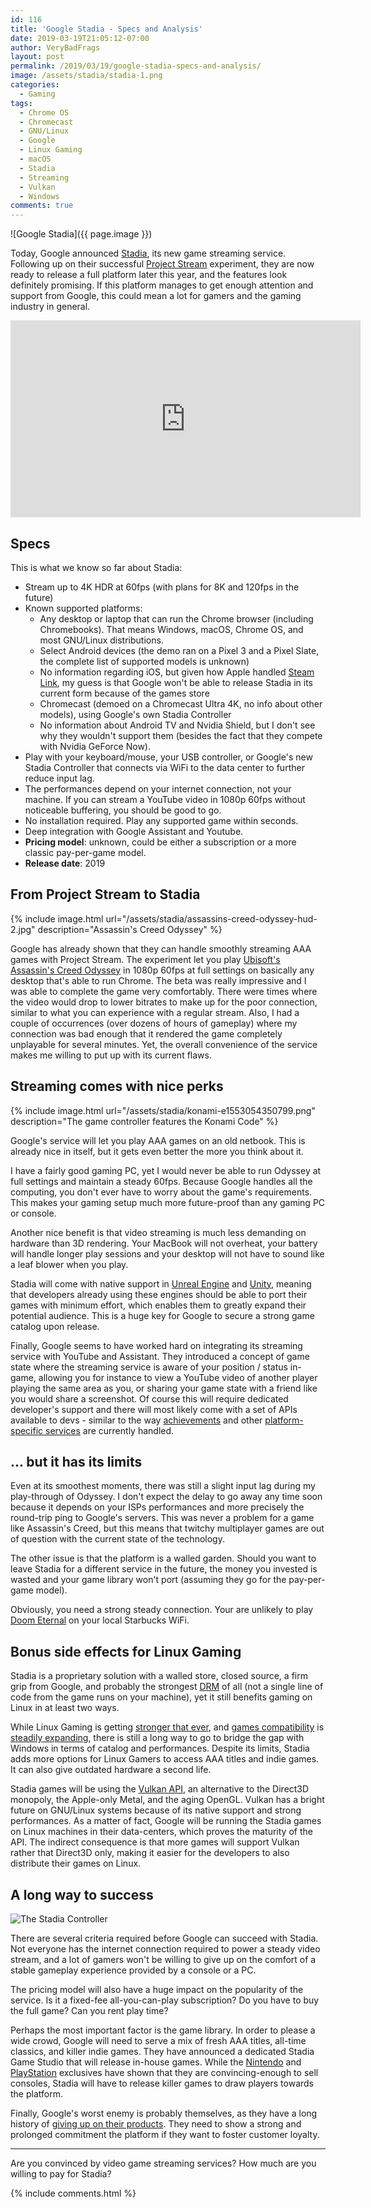 ```yaml
---
id: 116
title: 'Google Stadia - Specs and Analysis'
date: 2019-03-19T21:05:12-07:00
author: VeryBadFrags
layout: post
permalink: /2019/03/19/google-stadia-specs-and-analysis/
image: /assets/stadia/stadia-1.png
categories:
  - Gaming
tags:
  - Chrome OS
  - Chromecast
  - GNU/Linux
  - Google
  - Linux Gaming
  - macOS
  - Stadia
  - Streaming
  - Vulkan
  - Windows
comments: true
---
```

![Google Stadia]({{ page.image }})

Today, Google announced [Stadia](https://store.google.com/magazine/stadia), its new game streaming service. Following up on their successful [Project Stream](https://projectstream.google.com) experiment, they are now ready to release a full platform later this year, and the features look definitely promising. If this platform manages to get enough attention and support from Google, this could mean a lot for gamers and the gaming industry in general.

<!-- more -->

<iframe width="560" height="315" src="https://www.youtube.com/embed/Ry72b_fIKAk" frameborder="0" allow="clipboard-write; encrypted-media; picture-in-picture" allowfullscreen></iframe>

## Specs

This is what we know so far about Stadia:

* Stream up to 4K HDR at 60fps (with plans for 8K and 120fps in the future)
* Known supported platforms:
  * Any desktop or laptop that can run the Chrome browser (including Chromebooks). That means Windows, macOS, Chrome OS, and most GNU/Linux distributions.
  * Select Android devices (the demo ran on a Pixel 3 and a Pixel Slate, the complete list of supported models is unknown)
  * No information regarding iOS, but given how Apple handled [Steam Link](https://www.pcworld.com/article/3271102/valve-steam-link-app-android-ios-rejected.html), my guess is that Google won't be able to release Stadia in its current form because of the games store
  * Chromecast (demoed on a Chromecast Ultra 4K, no info about other models), using Google's own  Stadia Controller
  * No information about Android TV and Nvidia Shield, but I don't see why they wouldn't support them (besides the fact that they compete with Nvidia GeForce Now).
* Play with your keyboard/mouse, your USB controller, or Google's new Stadia Controller that connects via WiFi to the data center to further reduce input lag.
* The performances depend on your internet connection, not your machine. If you can stream a YouTube video in 1080p 60fps without noticeable buffering, you should be good to go.
* No installation required. Play any supported game within seconds.
* Deep integration with Google Assistant and Youtube.
* **Pricing model**: unknown, could be either a subscription or a more classic pay-per-game model.
* **Release date**: 2019

## From Project Stream to Stadia
{% include image.html url="/assets/stadia/assassins-creed-odyssey-hud-2.jpg" description="Assassin's Creed Odyssey" %}

Google has already shown that they can handle smoothly streaming AAA games with Project Stream. The experiment let you play [Ubisoft's Assassin's Creed Odyssey](https://www.youtube.com/watch?v=ACZpHzBKCqU) in 1080p 60fps at full settings on basically any desktop that's able to run Chrome. The beta was really impressive and I was able to complete the game very comfortably. There were times where the video would drop to lower bitrates to make up for the poor connection, similar to what you can experience with a regular stream. Also, I had a couple of occurrences (over dozens of hours of gameplay) where my connection was bad enough that it rendered the game completely unplayable for several minutes. Yet, the overall convenience of the service makes me willing to put up with its current flaws.

## Streaming comes with nice perks
{% include image.html url="/assets/stadia/konami-e1553054350799.png" description="The game controller features the Konami Code" %}

Google's service will let you play AAA games on an old netbook. This is already nice in itself, but it gets even better the more you think about it.

I have a fairly good gaming PC, yet I would never be able to run Odyssey at full settings and maintain a steady 60fps. Because Google handles all the computing, you don't ever have to worry about the game's requirements. This makes your gaming setup much more future-proof than any gaming PC or console.

Another nice benefit is that video streaming is much less demanding on hardware than 3D rendering. Your MacBook will not overheat, your battery will handle longer play sessions and your desktop will not have to sound like a leaf blower when you play.

Stadia will come with native support in [Unreal Engine](https://www.unrealengine.com) and [Unity](https://unity.com/), meaning that developers already using these engines should be able to port their games with minimum effort, which enables them to greatly expand their potential audience. This is a huge key for Google to secure a strong game catalog upon release.

Finally, Google seems to have worked hard on integrating its streaming service with YouTube and Assistant. They introduced a concept of game state where the streaming service is aware of your position / status in-game, allowing you for instance to view a YouTube video of another player playing the same area as you, or sharing your game state with a friend like you would share a screenshot. Of course this will require dedicated developer's support and there will most likely come with a set of APIs available to devs - similar to the way [achievements](https://docs.microsoft.com/en-us/gaming/xbox-live/introduction-to-xbox-live-apis) and other [platform-specific services](https://partner.steamgames.com/) are currently handled.

## ... but it has its limits

Even at its smoothest moments, there was still a slight input lag during my play-through of Odyssey. I don't expect the delay to go away any time soon because it depends on your ISPs performances and more precisely the round-trip ping to Google's servers. This was never a problem for a game like Assassin's Creed, but this means that twitchy multiplayer games are out of question with the current state of the technology.

The other issue is that the platform is a walled garden. Should you want to leave Stadia for a different service in the future, the money you invested is wasted and your game library won't port (assuming they go for the pay-per-game model).

Obviously, you need a strong steady connection. Your are unlikely to play [Doom Eternal](https://bethesda.net/en/game/doom) on your local Starbucks WiFi.

## Bonus side effects for Linux Gaming

Stadia is a proprietary solution with a walled store, closed source, a firm grip from Google, and probably the strongest [DRM](https://en.wikipedia.org/wiki/Digital_rights_management) of all (not a single line of code from the game runs on your machine), yet it still benefits gaming on Linux in at least two ways.

While Linux Gaming is getting [stronger that ever](https://www.reddit.com/r/linux_gaming/), and [games compatibility](https://www.protondb.com/) is [steadily expanding](https://steamcommunity.com/games/221410/announcements/detail/1696055855739350561), there is still a long way to go to bridge the gap with Windows in terms of catalog and performances. Despite its limits, Stadia adds more options for Linux Gamers to access AAA titles and indie games. It can also give outdated hardware a second life.

Stadia games will be using the [Vulkan API](https://en.wikipedia.org/wiki/Vulkan_(API)), an alternative to the Direct3D monopoly, the Apple-only Metal, and the aging OpenGL. Vulkan has a bright future on GNU/Linux systems because of its native support and strong performances. As a matter of fact, Google will be running the Stadia games on Linux machines in their data-centers, which proves the maturity of the API. The indirect consequence is that more games will support Vulkan rather that Direct3D only, making it easier for the developers to also distribute their games on Linux.

## A long way to success

![The Stadia Controller](/assets/stadia/controller.jpg)

There are several criteria required before Google can succeed with Stadia. Not everyone has the internet connection required to power a steady video stream, and a lot of gamers won't be willing to give up on the comfort of a stable gameplay experience provided by a console or a PC.

The pricing model will also have a huge impact on the popularity of the service. Is it a fixed-fee all-you-can-play subscription? Do you have to buy the full game? Can you rent play time?

Perhaps the most important factor is the game library. In order to please a wide crowd, Google will need to serve a mix of fresh AAA titles, all-time classics, and killer indie games. They have announced a dedicated Stadia Game Studio that will release in-house games. While the [Nintendo](https://www.zelda.com/breath-of-the-wild/) and [PlayStation](https://www.rockstargames.com/reddeadredemption/) exclusives have shown that they are convincing-enough to sell consoles, Stadia will have to release killer games to draw players towards the platform.

Finally, Google's worst enemy is probably themselves, as they have a long history of [giving up on their products](https://killedbygoogle.com/). They need to show a strong and prolonged commitment the platform if they want to foster customer loyalty.

---

Are you convinced by video game streaming services? How much are you willing to pay for Stadia?

{% include comments.html %}
